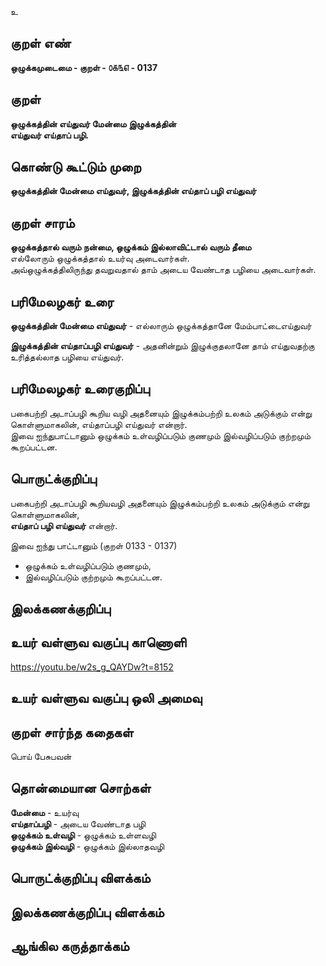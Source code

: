 உ

## குறள் எண் 

**ஒழுக்கமுடைமை - குறள் - ௦௧௩௭ - 0137**  

## குறள் 

**ஒழுக்கத்தின் எய்துவர் மேன்மை இழுக்கத்தின்  
எய்துவர் எய்தாப் பழி.** 

## கொண்டு கூட்டும் முறை

**ஒழுக்கத்தின் மேன்மை எய்துவர், இழுக்கத்தின் எய்தாப் பழி எய்துவர்** 

## குறள் சாரம் 

**ஒழுக்கத்தால் வரும் நன்மை, ஒழுக்கம் இல்லாவிட்டால் வரும் தீமை**  
எல்லோரும் ஒழுக்கத்தால் உயர்வு அடைவார்கள்.  
அவ்ஒழுக்கத்திலிருந்து தவறுவதால் தாம் அடைய வேண்டாத பழியை அடைவார்கள்.  

## பரிமேலழகர் உரை

**ஒழுக்கத்தின் மேன்மை எய்துவர்** - எல்லாரும் ஒழுக்கத்தானே மேம்பாட்டைஎய்துவர்  

**இழுக்கத்தின் எய்தாப்பழி எய்துவர்** - அதனின்றும் இழுக்குதலானே தாம் எய்துவதற்கு உரித்தல்லாத பழியை எய்துவர்.   

## பரிமேலழகர் உரைகுறிப்பு   

பகைபற்றி அடாப்பழி கூறிய வழி அதனையும் இழுக்கம்பற்றி உலகம் அடுக்கும் என்று கொள்ளுமாகலின், எய்தாப்பழி எய்துவர் என்றார்.  
இவை ஐந்துபாட்டானும் ஒழுக்கம் உள்வழிப்படும் குணமும் இல்வழிப்படும் குற்றமும் கூறப்பட்டன.  

## பொருட்க்குறிப்பு 

பகைபற்றி அடாப்பழி கூறியவழி அதனையும் இழுக்கம்பற்றி உலகம் அடுக்கும் என்று கொள்ளுமாகலின்,  
**எய்தாப் பழி எய்துவர்** என்றார். 

இவை ஐந்து பாட்டானும் (குறள் 0133 - 0137)   
* ஒழுக்கம் உள்வழிப்படும் குணமும்,  
* இல்வழிப்படும் குற்றமும் கூறப்பட்டன.  

## இலக்கணக்குறிப்பு  


## உயர் வள்ளுவ வகுப்பு காணொளி

https://youtu.be/w2s_g_QAYDw?t=8152

## உயர் வள்ளுவ வகுப்பு ஒலி அமைவு 

 
## குறள் சார்ந்த கதைகள் 

பொய் பேசுபவன்  

## தொன்மையான சொற்கள்

**மேன்மை** - உயர்வு  
**எய்தாப்பழி** - அடைய வேண்டாத பழி    
**ஒழுக்கம் உள்வழி** - ஒழுக்கம் உள்ளவழி    
**ஒழுக்கம் இல்வழி** - ஒழுக்கம் இல்லாதவழி 

## பொருட்க்குறிப்பு விளக்கம்


## இலக்கணக்குறிப்பு விளக்கம்


## ஆங்கில கருத்தாக்கம் 


